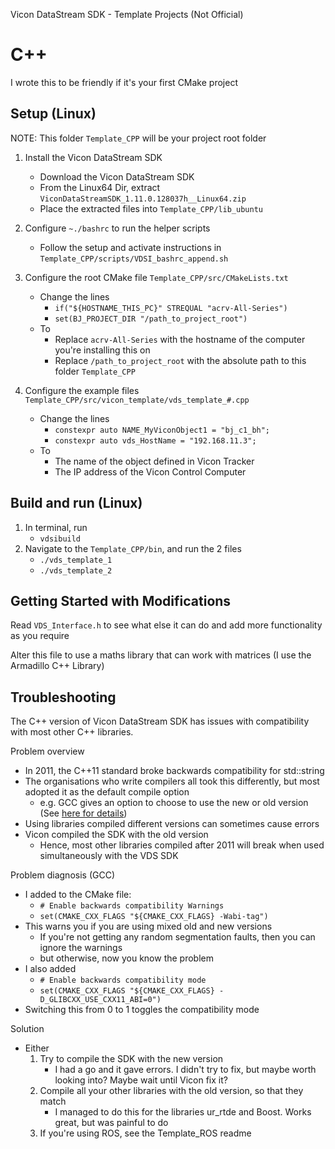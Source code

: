 Vicon DataStream SDK - Template Projects (Not Official)
# C++

I wrote this to be friendly if it's your first CMake project

## Setup (Linux)
NOTE: This folder `Template_CPP` will be your project root folder

1. Install the Vicon DataStream SDK
	- Download the Vicon DataStream SDK
	- From the Linux64 Dir, extract `ViconDataStreamSDK_1.11.0.128037h__Linux64.zip`
	- Place the extracted files into `Template_CPP/lib_ubuntu`

2. Configure `~./bashrc` to run the helper scripts
	- Follow the setup and activate instructions in `Template_CPP/scripts/VDSI_bashrc_append.sh`

3. Configure the root CMake file `Template_CPP/src/CMakeLists.txt`
	- Change the lines
		- `if("${HOSTNAME_THIS_PC}" STREQUAL "acrv-All-Series")`
		- `set(BJ_PROJECT_DIR "/path_to_project_root")`
	- To
		- Replace `acrv-All-Series` with the hostname of the computer you're installing this on
		- Replace `/path_to_project_root` with the absolute path to this folder `Template_CPP`

4. Configure the example files `Template_CPP/src/vicon_template/vds_template_#.cpp`
	- Change the lines
		- `constexpr auto NAME_MyViconObject1 = "bj_c1_bh";`
		- `constexpr auto vds_HostName = "192.168.11.3";`
	- To
		- The name of the object defined in Vicon Tracker
		- The IP address of the Vicon Control Computer

## Build and run (Linux)
1. In terminal, run
	- `vdsibuild`
2. Navigate to the `Template_CPP/bin`, and run the 2 files
	- `./vds_template_1`
	- `./vds_template_2`


## Getting Started with Modifications
Read `VDS_Interface.h` to see what else it can do and add more functionality as you require

Alter this file to use a maths library that can work with matrices (I use the Armadillo C++ Library)

## Troubleshooting
The C++ version of Vicon DataStream SDK has issues with compatibility with most other C++ libraries.

Problem overview
- In 2011, the C++11 standard broke backwards compatibility for std::string
- The organisations who write compilers all took this differently, but most adopted it as the default compile option
	- e.g. GCC gives an option to choose to use the new or old version (See [here for details](https://gcc.gnu.org/onlinedocs/libstdc++/manual/using_dual_abi.html))
- Using libraries compiled different versions can sometimes cause errors
- Vicon compiled the SDK with the old version
	- Hence, most other libraries compiled after 2011 will break when used simultaneously with the VDS SDK

Problem diagnosis (GCC)
- I added to the CMake file:
	- `# Enable backwards compatibility Warnings`
	- `set(CMAKE_CXX_FLAGS "${CMAKE_CXX_FLAGS} -Wabi-tag")`
- This warns you if you are using mixed old and new versions
	- If you're not getting any random segmentation faults, then you can ignore the warnings
	- but otherwise, now you know the problem
- I also added
	- `# Enable backwards compatibility mode`
	- `set(CMAKE_CXX_FLAGS "${CMAKE_CXX_FLAGS} -D_GLIBCXX_USE_CXX11_ABI=0")`
- Switching this from 0 to 1 toggles the compatibility mode

Solution
- Either
	1. Try to compile the SDK with the new version
		- I had a go and it gave errors. I didn't try to fix, but maybe worth looking into? Maybe wait until Vicon fix it?
	2. Compile all your other libraries with the old version, so that they match
		- I managed to do this for the libraries ur_rtde and Boost. Works great, but was painful to do
	3. If you're using ROS, see the Template_ROS readme



